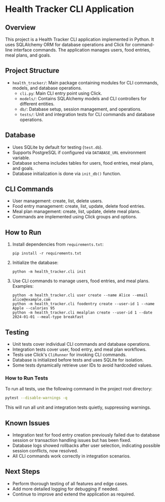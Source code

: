 # Health Tracker CLI Application

## Overview

This project is a Health Tracker CLI application implemented in Python. It uses SQLAlchemy ORM for database operations and Click for command-line interface commands. The application manages users, food entries, meal plans, and goals.

## Project Structure

- `health_tracker/`: Main package containing modules for CLI commands, models, and database operations.
  - `cli.py`: Main CLI entry point using Click.
  - `models/`: Contains SQLAlchemy models and CLI controllers for different entities.
  - `db/`: Database setup, session management, and operations.
  - `tests/`: Unit and integration tests for CLI commands and database operations.

## Database

- Uses SQLite by default for testing (`test.db`).
- Supports PostgreSQL if configured via `DATABASE_URL` environment variable.
- Database schema includes tables for users, food entries, meal plans, and goals.
- Database initialization is done via `init_db()` function.

## CLI Commands

- User management: create, list, delete users.
- Food entry management: create, list, update, delete food entries.
- Meal plan management: create, list, update, delete meal plans.
- Commands are implemented using Click groups and options.

## How to Run

1. Install dependencies from `requirements.txt`:
   ```
   pip install -r requirements.txt
   ```

2. Initialize the database:
   ```
   python -m health_tracker.cli init
   ```

3. Use CLI commands to manage users, food entries, and meal plans. Examples:
   ```
   python -m health_tracker.cli user create --name Alice --email alice@example.com
   python -m health_tracker.cli foodentry create --user-id 1 --name Apple --calories 95
   python -m health_tracker.cli mealplan create --user-id 1 --date 2024-01-01 --meal-type breakfast
   ```

## Testing

- Unit tests cover individual CLI commands and database operations.
- Integration tests cover user, food entry, and meal plan workflows.
- Tests use Click's `CliRunner` for invoking CLI commands.
- Database is initialized before tests and uses SQLite for isolation.
- Some tests dynamically retrieve user IDs to avoid hardcoded values.

### How to Run Tests

To run all tests, use the following command in the project root directory:

```bash
pytest --disable-warnings -q
```

This will run all unit and integration tests quietly, suppressing warnings.

## Known Issues

- Integration test for food entry creation previously failed due to database session or transaction handling issues but has been fixed.
- Database logs showed rollbacks after user selection, indicating possible session conflicts, now resolved.
- All CLI commands work correctly in integration scenarios.

## Next Steps

- Perform thorough testing of all features and edge cases.
- Add more detailed logging for debugging if needed.
- Continue to improve and extend the application as required.
